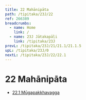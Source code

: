 ```yaml
---
title: 22 Mahānipāta
path: /tipitaka/23J/22
ref: 266389
breadcrumbs:
  - name: Home
    link: /
  - name: 23J Jātakapāḷi
    link: /tipitaka/23J
prevL: /tipitaka/23J/21/21.1/21.1.5
upL: /tipitaka/23J/0
nextL: /tipitaka/23J/22/22.1
---
```


# 22 Mahānipāta

* [22.1 Mūgapakkhavagga](/tipitaka/23J/22/22.1)


